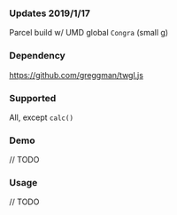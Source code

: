 ### Updates 2019/1/17
Parcel build w/ UMD global `Congra` (small g)

### Dependency
https://github.com/greggman/twgl.js

### Supported
All, except `calc()`

### Demo
// TODO

### Usage
// TODO
